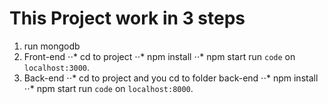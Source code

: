 # This Project work in 3 steps
  1. run mongodb
  2. Front-end
     ⋅⋅* cd to project
     ⋅⋅* npm install
     ⋅⋅* npm start
    run `code` on `localhost:3000`.
  3. Back-end
     ⋅⋅* cd to project and you cd to folder back-end
     ⋅⋅* npm install
     ⋅⋅* npm start
     run `code` on `localhost:8000`.